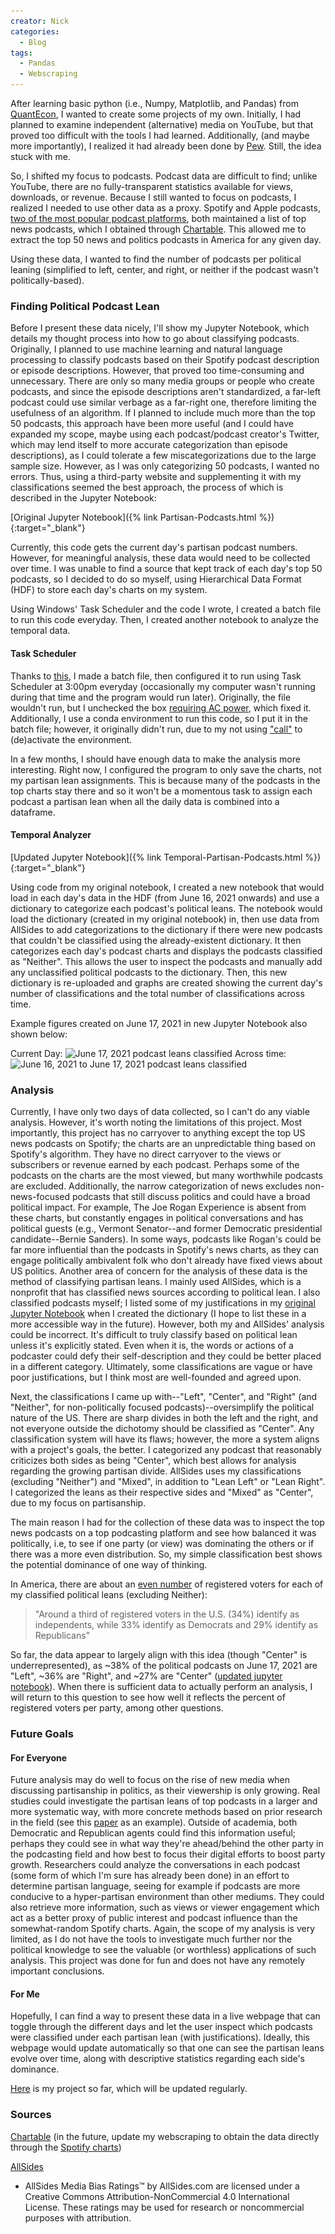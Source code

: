 ```yaml
---
creator: Nick
categories:
  - Blog
tags:
  - Pandas
  - Webscraping
---
```

After learning basic python (i.e., Numpy, Matplotlib, and Pandas) from [QuantEcon](https://quantecon.org), I wanted to create some projects of my own. Initially, I had planned to examine independent (alternative) media on YouTube, but that proved too difficult with the tools I had learned. Additionally, (and maybe more importantly), I realized it had already been done by [Pew](https://www.journalism.org/2020/09/28/a-closer-look-at-the-channels-producing-news-on-youtube-and-the-videos-themselves/). Still, the idea stuck with me.

So, I shifted my focus to podcasts. Podcast data are difficult to find; unlike YouTube, there are no fully-transparent statistics available for views, downloads, or revenue. Because I still wanted to focus on podcasts, I realized I needed to use other data as a proxy. Spotify and Apple podcasts, [two of the most popular podcast platforms](https://www.statista.com/statistics/943537/podcast-listening-apps-us/), both maintained a list of top news podcasts, which I obtained through [Chartable](https://chartable.com/charts/spotify/united-states-of-america-news-politics). This allowed me to extract the top 50 news and politics podcasts in America for any given day.

Using these data, I wanted to find <!-- both **1)** the impact of each podcast relative to each other and **2)** --> the number of podcasts per political leaning (simplified to left, center, and right, or neither if the podcast wasn't politically-based).

<!-- ### 1) Analyzing Podcast Impact Using Google Trends
Put code here. -->

### Finding Political Podcast Lean
Before I present these data nicely, I'll show my Jupyter Notebook, which details my thought process into how to go about classifying podcasts. Originally, I planned to use machine learning and natural language processing to classify podcasts based on their Spotify podcast description or episode descriptions. However, that proved too time-consuming and unnecessary. There are only so many media groups or people who create podcasts, and since the episode descriptions aren't standardized, a far-left podcast could use similar verbage as a far-right one, therefore limiting the usefulness of an algorithm. If I planned to include much more than the top 50 podcasts, this approach have been more useful (and I could have expanded my scope, maybe using each podcast/podcast creator's Twitter, which may lend itself to more accurate categorization than episode descriptions), as I could tolerate a few miscategorizations due to the large sample size. However, as I was only categorizing 50 podcasts, I wanted no errors. Thus, using a third-party website and supplementing it with my classifications seemed the best approach, the process of which is described in the Jupyter Notebook:

[Original Jupyter Notebook]({% link Partisan-Podcasts.html %}){:target="_blank"}

Currently, this code gets the current day's partisan podcast numbers. However, for meaningful analysis, these data would need to be collected over time. I was unable to find a source that kept track of each day's top 50 podcasts, so I decided to do so myself, using Hierarchical Data Format (HDF) to store each day's charts on my system.

Using Windows' Task Scheduler and the code I wrote, I created a batch file to run this code everyday. Then, I created another notebook to analyze the temporal data.

#### Task Scheduler
Thanks to [this](https://towardsdatascience.com/automate-your-python-scripts-with-task-scheduler-661d0a40b279), I made a batch file, then configured it to run using Task Scheduler at 3:00pm everyday (occasionally my computer wasn't running during that time and the program would run later). Originally, the file wouldn't run, but I unchecked the box [requiring AC power](https://superuser.com/questions/1149391/windows-10-scheduled-tasks-are-not-running), which fixed it. Additionally, I use a conda environment to run this code, so I put it in the batch file; however, it originally didn't run, due to my not using ["call"](https://stackoverflow.com/questions/24678144/conda-environments-and-bat-files) to (de)activate the environment.

In a few months, I should have enough data to make the analysis more interesting. Right now, I configured the program to only save the charts, not my partisan lean assignments. This is because many of the podcasts in the top charts stay there and so it won't be a momentous task to assign each podcast a partisan lean when all the daily data is combined into a dataframe.

#### Temporal Analyzer

[Updated Jupyter Notebook]({% link Temporal-Partisan-Podcasts.html %}){:target="_blank"}

Using code from my original notebook, I created a new notebook that would load in each day's data in the HDF (from June 16, 2021 onwards) and use a dictionary to categorize each podcast's political leans. The notebook would load the dictionary (created in my original notebook) in, then use data from AllSides to add categorizations to the dictionary if there were new podcasts that couldn't be classified using the already-existent dictionary. It then categorizes each day's podcast charts and displays the podcasts classified as "Neither". This allows the user to inspect the podcasts and manually add any unclassified political podcasts to the dictionary. Then, this new dictionary is re-uploaded and graphs are created showing the current day's number of classifications and the total number of classifications across time.

Example figures created on June 17, 2021 in new Jupyter Notebook also shown below:

Current Day:
![June 17, 2021 podcast leans classified](\..\images\podcast_leans_Jun1721.png)
Across time:
![June 16, 2021 to June 17, 2021 podcast leans classified](\..\images\temporal_leans_until_Jun1721.png)


### Analysis
Currently, I have only two days of data collected, so I can't do any viable analysis. However, it's worth noting the limitations of this project. Most importantly, this project has no carryover to anything except the top US news podcasts on Spotify; the charts are an unpredictable thing based on Spotify's algorithm. They have no direct carryover to the views or subscribers or revenue earned by each podcast. Perhaps some of the podcasts on the charts are the most viewed, but many worthwhile podcasts are excluded. Additionally, the narrow categorization of news excludes non-news-focused podcasts that still discuss politics and could have a broad political impact. For example, The Joe Rogan Experience is absent from these charts, but constantly engages in political conversations and has political guests (e.g., Vermont Senator--and former Democratic presidential candidate--Bernie Sanders). In some ways, podcasts like Rogan's could be far more influential than the podcasts in Spotify's news charts, as they can engage politically ambivalent folk who don't already have fixed views about US politics. Another area of concern for the analysis of these data is the method of classifying partisan leans. I mainly used AllSides, which is a nonprofit that has classified news sources according to political lean. I also classified podcasts myself; I listed some of my justifications in my [original Jupyter Notebook](#2-finding-political-podcast-lean) when I created the dictionary (I hope to list these in a more accessible way in the future). However, both my and AllSides' analysis could be incorrect. It's difficult to truly classify based on political lean unless it's explicitly stated. Even when it is, the words or actions of a podcaster could defy their self-description and they could be better placed in a different category. Ultimately, some classifications are vague or have poor justifications, but I think most are well-founded and agreed upon.

Next, the classifications I came up with--"Left", "Center", and "Right" (and "Neither", for non-politically focused podcasts)--oversimplify the political nature of the US. There are sharp divides in both the left and the right, and not everyone outside the dichotomy should be classified as "Center". Any classification system will have its flaws; however, the more a system aligns with a project's goals, the better. I categorized any podcast that reasonably criticizes both sides as being "Center", which best allows for analysis regarding the growing partisan divide. AllSides uses my classifications (excluding "Neither") and "Mixed", in addition to "Lean Left" or "Lean Right". I categorized the leans as their respective sides and "Mixed" as "Center", due to my focus on partisanship.

The main reason I had for the collection of these data was to inspect the top news podcasts on a top podcasting platform and see how balanced it was politically, i.e, to see if one party (or view) was dominating the others or if there was a more even distribution. So, my simple classification best shows the potential dominance of one way of thinking.

In America, there are about an [even number](https://www.pewresearch.org/fact-tank/2020/10/26/what-the-2020-electorate-looks-like-by-party-race-and-ethnicity-age-education-and-religion/) of registered voters for each of my classified political leans (excluding Neither):
>"Around a third of registered voters in the U.S. (34%) identify as independents, while 33% identify as Democrats and 29% identify as Republicans"

So far, the data appear to largely align with this idea (though "Center" is underrepresented), as ~38% of the political podcasts on June 17, 2021 are "Left", ~36% are "Right", and ~27% are "Center" ([updated jupyter notebook](#temporal-analyzer)). When there is sufficient data to actually perform an analysis, I will return to this question to see how well it reflects the percent of registered voters per party, among other questions.

### Future Goals

#### For Everyone
Future analysis may do well to focus on the rise of new media when discussing partisanship in politics, as their viewership is only growing. Real studies could investigate the partisan leans of top podcasts in a larger and more systematic way, with more concrete methods based on prior research in the field (see this [paper](https://www.researchgate.net/publication/254366452_Listening_In_Building_a_Profile_of_Podcast_Users_and_Analyzing_Their_Political_Participation) as an example). Outside of academia, both Democratic and Republican agents could find this information useful; perhaps they could see in what way they're ahead/behind the other party in the podcasting field and how best to focus their digital efforts to boost party growth. Researchers could analyze the conversations in each podcast (some form of which I'm sure has already been done) in an effort to determine partisan language, seeing for example if podcasts are more conducive to a hyper-partisan environment than other mediums. They could also retrieve more information, such as views or viewer engagement which act as a better proxy of public interest and podcast influence than the somewhat-random Spotify charts. Again, the scope of my analysis is very limited, as I do not have the tools to investigate much further nor the political knowledge to see the valuable (or worthless) applications of such analysis. This project was done for fun and does not have any remotely important conclusions.

#### For Me
Hopefully, I can find a way to present these data in a live webpage that can toggle through the different days and let the user inspect which podcasts were classified under each partisan lean (with justifications). Ideally, this webpage would update automatically so that one can see the partisan leans evolve over time, along with descriptive statistics regarding each side's dominance.

[Here](/projects/Partisan-Podcasts-Project/) is my project so far, which will be updated regularly.

### Sources
[Chartable](https://chartable.com/charts/spotify/united-states-of-america-news-politics) (in the future, update my webscraping to obtain the data directly through the [Spotify charts](https://podcastcharts.byspotify.com/))

[AllSides](https://www.allsides.com/media-bias/media-bias-ratings)
  - AllSides Media Bias Ratings™ by AllSides.com are licensed under a Creative Commons Attribution-NonCommercial 4.0 International License. These ratings may be used for research or noncommercial purposes with attribution.

